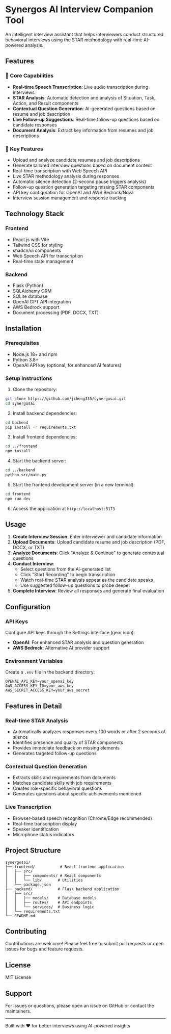 # Synergos AI Interview Companion Tool

An intelligent interview assistant that helps interviewers conduct structured behavioral interviews using the STAR methodology with real-time AI-powered analysis.

## Features

### 🎯 Core Capabilities
- **Real-time Speech Transcription**: Live audio transcription during interviews
- **STAR Analysis**: Automatic detection and analysis of Situation, Task, Action, and Result components
- **Contextual Question Generation**: AI-generated questions based on resume and job description
- **Live Follow-up Suggestions**: Real-time follow-up questions based on candidate responses
- **Document Analysis**: Extract key information from resumes and job descriptions

### 🚀 Key Features
- Upload and analyze candidate resumes and job descriptions
- Generate tailored interview questions based on document content
- Real-time transcription with Web Speech API
- Live STAR methodology analysis during responses
- Automatic silence detection (2-second pause triggers analysis)
- Follow-up question generation targeting missing STAR components
- API key configuration for OpenAI and AWS Bedrock/Nova
- Interview session management and response tracking

## Technology Stack

### Frontend
- React.js with Vite
- Tailwind CSS for styling
- shadcn/ui components
- Web Speech API for transcription
- Real-time state management

### Backend
- Flask (Python)
- SQLAlchemy ORM
- SQLite database
- OpenAI GPT API integration
- AWS Bedrock support
- Document processing (PDF, DOCX, TXT)

## Installation

### Prerequisites
- Node.js 18+ and npm
- Python 3.8+
- OpenAI API key (optional, for enhanced AI features)

### Setup Instructions

1. Clone the repository:
```bash
git clone https://github.com/jcheng335/synergosai.git
cd synergosai
```

2. Install backend dependencies:
```bash
cd backend
pip install -r requirements.txt
```

3. Install frontend dependencies:
```bash
cd ../frontend
npm install
```

4. Start the backend server:
```bash
cd ../backend
python src/main.py
```

5. Start the frontend development server (in a new terminal):
```bash
cd frontend
npm run dev
```

6. Access the application at `http://localhost:5173`

## Usage

1. **Create Interview Session**: Enter interviewer and candidate information
2. **Upload Documents**: Upload candidate resume and job description (PDF, DOCX, or TXT)
3. **Analyze Documents**: Click "Analyze & Continue" to generate contextual questions
4. **Conduct Interview**: 
   - Select questions from the AI-generated list
   - Click "Start Recording" to begin transcription
   - Watch real-time STAR analysis appear as the candidate speaks
   - Use suggested follow-up questions to probe deeper
5. **Complete Interview**: Review all responses and generate final evaluation

## Configuration

### API Keys
Configure API keys through the Settings interface (gear icon):
- **OpenAI**: For enhanced STAR analysis and question generation
- **AWS Bedrock**: Alternative AI provider support

### Environment Variables
Create a `.env` file in the backend directory:
```
OPENAI_API_KEY=your_openai_key
AWS_ACCESS_KEY_ID=your_aws_key
AWS_SECRET_ACCESS_KEY=your_aws_secret
```

## Features in Detail

### Real-time STAR Analysis
- Automatically analyzes responses every 100 words or after 2 seconds of silence
- Identifies presence and quality of STAR components
- Provides immediate feedback on missing elements
- Generates targeted follow-up questions

### Contextual Question Generation
- Extracts skills and requirements from documents
- Matches candidate skills with job requirements
- Creates role-specific behavioral questions
- Generates questions about specific achievements mentioned

### Live Transcription
- Browser-based speech recognition (Chrome/Edge recommended)
- Real-time transcription display
- Speaker identification
- Microphone status indicators

## Project Structure
```
synergosai/
├── frontend/           # React frontend application
│   ├── src/
│   │   ├── components/ # React components
│   │   └── lib/       # Utilities
│   └── package.json
├── backend/           # Flask backend application
│   ├── src/
│   │   ├── models/    # Database models
│   │   ├── routes/    # API endpoints
│   │   └── services/  # Business logic
│   └── requirements.txt
└── README.md
```

## Contributing
Contributions are welcome! Please feel free to submit pull requests or open issues for bugs and feature requests.

## License
MIT License

## Support
For issues or questions, please open an issue on GitHub or contact the maintainers.

---
Built with ❤️ for better interviews using AI-powered insights
